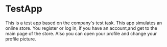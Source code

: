# TestApp
This is a test app based on the company's test task. This app simulates an online store. You register or log in, if you have an account,and get to the main page of the store. Also you can open your profile and change your profile picture. 
